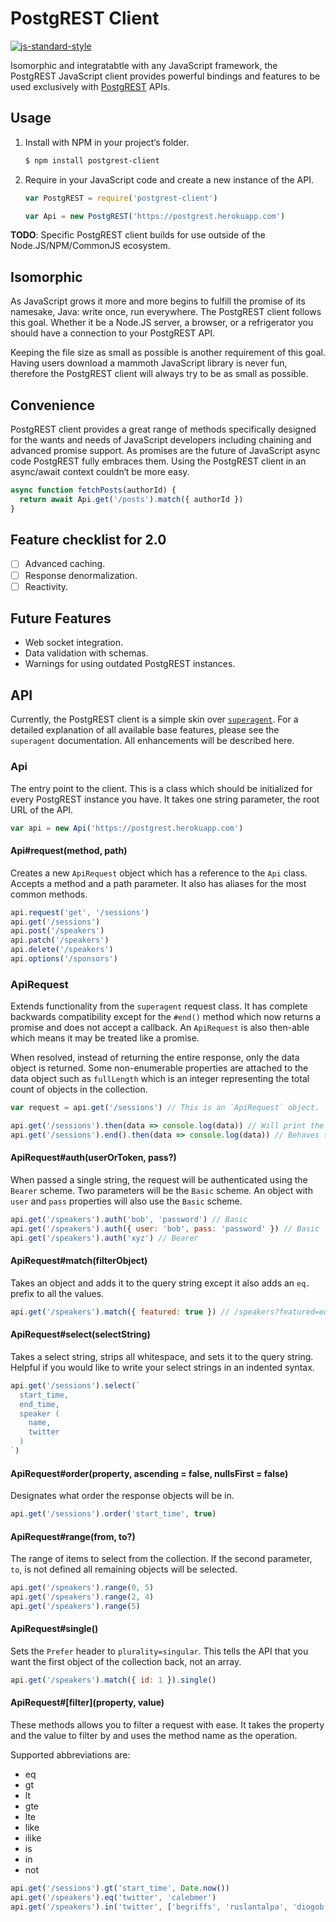 # PostgREST Client

[![js-standard-style](https://img.shields.io/badge/code%20style-standard-brightgreen.svg)](http://standardjs.com/)

Isomorphic and integratabtle with any JavaScript framework, the PostgREST JavaScript client provides powerful bindings and features to be used exclusively with [PostgREST](https://github.com/begriffs/postgrest) APIs.

## Usage
1. Install with NPM in your project‘s folder.

   ```bash
   $ npm install postgrest-client
   ```

2. Require in your JavaScript code and create a new instance of the API.

   ```js
   var PostgREST = require('postgrest-client')

   var Api = new PostgREST('https://postgrest.herokuapp.com')
   ```

**TODO**: Specific PostgREST client builds for use outside of the Node.JS/NPM/CommonJS ecosystem.

## Isomorphic
As JavaScript grows it more and more begins to fulfill the promise of its namesake, Java: write once, run everywhere. The PostgREST client follows this goal. Whether it be a Node.JS server, a browser, or a refrigerator you should have a connection to your PostgREST API.

Keeping the file size as small as possible is another requirement of this goal. Having users download a mammoth JavaScript library is never fun, therefore the PostgREST client will always try to be as small as possible.

## Convenience
PostgREST client provides a great range of methods specifically designed for the wants and needs of JavaScript developers including chaining and advanced promise support. As promises are the future of JavaScript async code PostgREST fully embraces them. Using the PostgREST client in an async/await context couldn‘t be more easy.

```js
async function fetchPosts(authorId) {
  return await Api.get('/posts').match({ authorId })
}
```

## Feature checklist for 2.0
- [ ] Advanced caching.
- [ ] Response denormalization.
- [ ] Reactivity.

## Future Features
- Web socket integration.
- Data validation with schemas.
- Warnings for using outdated PostgREST instances.

## API
Currently, the PostgREST client is a simple skin over [`superagent`](http://visionmedia.github.io/superagent/). For a detailed explanation of all available base features, please see the `superagent` documentation. All enhancements will be described here.

### Api
The entry point to the client. This is a class which should be initialized for every PostgREST instance you have. It takes one string parameter, the root URL of the API.

```js
var api = new Api('https://postgrest.herokuapp.com')
```

#### Api#request(method, path)
Creates a new `ApiRequest` object which has a reference to the `Api` class. Accepts a method and a path parameter. It also has aliases for the most common methods.

```js
api.request('get', '/sessions')
api.get('/sessions')
api.post('/speakers')
api.patch('/speakers')
api.delete('/speakers')
api.options('/sponsors')
```

### ApiRequest
Extends functionality from the `superagent` request class. It has complete backwards compatibility except for the `#end()` method which now returns a promise and does not accept a callback. An `ApiRequest` is also then-able which means it may be treated like a promise.

When resolved, instead of returning the entire response, only the data object is returned. Some non-enumerable properties are attached to the data object such as `fullLength` which is an integer representing the total count of objects in the collection.

```js
var request = api.get('/sessions') // This is an `ApiRequest` object.

api.get('/sessions').then(data => console.log(data)) // Will print the data array.
api.get('/sessions').end().then(data => console.log(data)) // Behaves the exact same as above.
```

#### ApiRequest#auth(userOrToken, pass?)
When passed a single string, the request will be authenticated using the `Bearer` scheme. Two parameters will be the `Basic` scheme. An object with `user` and `pass` properties will also use the `Basic` scheme.

```js
api.get('/speakers').auth('bob', 'password') // Basic
api.get('/speakers').auth({ user: 'bob', pass: 'password' }) // Basic
api.get('/speakers').auth('xyz') // Bearer
```

#### ApiRequest#match(filterObject)
Takes an object and adds it to the query string except it also adds an `eq.` prefix to all the values.

```js
api.get('/speakers').match({ featured: true }) // /speakers?featured=eq.true
```

#### ApiRequest#select(selectString)
Takes a select string, strips all whitespace, and sets it to the query string. Helpful if you would like to write your select strings in an indented syntax.

```js
api.get('/sessions').select(`
  start_time,
  end_time,
  speaker (
    name,
    twitter
  )
`)
```

#### ApiRequest#order(property, ascending = false, nullsFirst = false)
Designates what order the response objects will be in.

```js
api.get('/sessions').order('start_time', true)
```

#### ApiRequest#range(from, to?)
The range of items to select from the collection. If the second parameter, `to`, is not defined all remaining objects will be selected.

```js
api.get('/speakers').range(0, 5)
api.get('/speakers').range(2, 4)
api.get('/speakers').range(5)
```

#### ApiRequest#single()
Sets the `Prefer` header to `plurality=singular`. This tells the API that you want the first object of the collection back, not an array.

```js
api.get('/speakers').match({ id: 1 }).single()
```

#### ApiRequest#\[filter](property, value)
These methods allows you to filter a request with ease. It takes the property and the value to filter by and uses the method name as the operation.

Supported abbreviations are:
- eq
- gt
- lt
- gte
- lte
- like
- ilike
- is
- in
- not

```js
api.get('/sessions').gt('start_time', Date.now())
api.get('/speakers').eq('twitter', 'calebmer')
api.get('/speakers').in('twitter', ['begriffs', 'ruslantalpa', 'diogob', 'adambaker'])
```

